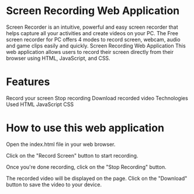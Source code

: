 # Screen Recording Web Application
Screen Recorder is an intuitive, powerful and easy screen recorder that helps capture all your activities and create videos on your PC. The Free screen recorder for PC offers 4 modes to record screen, webcam, audio and game clips easily and quickly.
Screen Recording Web Application
This web application allows users to record their screen directly from their browser using HTML, JavaScript, and CSS.

# Features
Record your screen
Stop recording
Download recorded video
Technologies Used
HTML
JavaScript
CSS
# How to use this web application
Open the index.html file in your web browser.

Click on the "Record Screen" button to start recording.

Once you're done recording, click on the "Stop Recording" button.

The recorded video will be displayed on the page. Click on the "Download" button to save the video to your device.
